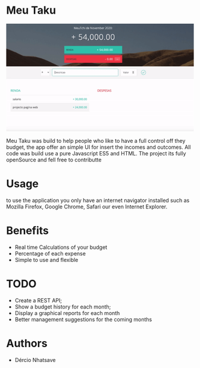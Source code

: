 # Meu Taku
![alt text](https://github.com/Dnhatsave/meuTaku/blob/main/src/img/demo.gif?raw=true)




Meu Taku was build to help people who like to have a full control off they budget, the app offer an simple UI for insert the incomes and outcomes.
All code was build use a pure Javascript ES5 and HTML.
The project its fully openSource and fell free to contributte

# Usage
to use the application you only have an internet navigator installed such as Mozilla Firefox, Google Chrome, Safari our even Internet Explorer.


# Benefits
* Real time Calculations of your budget
* Percentage of each expense
* Simple to use and flexible 


# TODO

* Create a REST API;
* Show a budget history for each month;
* Display a graphical reports for each month
* Better management suggestions for the coming months

# Authors
* Dércio Nhatsave

